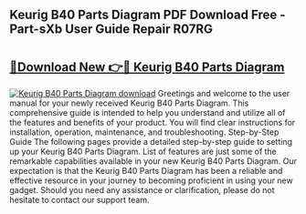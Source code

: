 ## Keurig B40 Parts Diagram PDF Download Free - Part-sXb User Guide Repair R07RG

# <h2><a href="http://dfl4bx.blite.top/?on=Keurig+B40+Parts+Diagram">🔗Download New 👉🔴 Keurig B40 Parts Diagram</a></h2>

[![Keurig B40 Parts Diagram download](https://i.imgur.com/lujVjoI.png)](http://dfl4bx.blite.top/?on=Keurig+B40+Parts+Diagram)
Greetings and welcome to the user manual for your newly received Keurig B40 Parts Diagram. This comprehensive guide is intended to help you understand and utilize all of the features and benefits of your product. You will find clear instructions for installation, operation, maintenance, and troubleshooting. Step-by-Step Guide The following pages provide a detailed step-by-step guide to setting up your Keurig B40 Parts Diagram. List of features are just some of the remarkable capabilities available in your new Keurig B40 Parts Diagram. Our expectation is that the Keurig B40 Parts Diagram has been a reliable and effective resource in your journey to becoming proficient in using your new gadget. Should you need any assistance or clarification, please do not hesitate to contact our support team.
